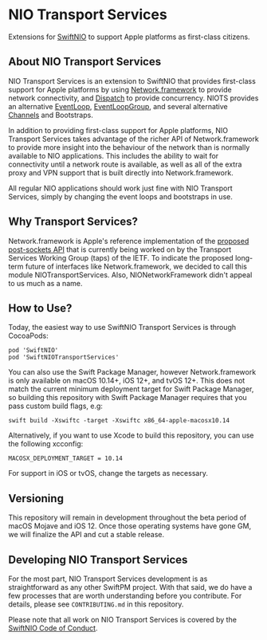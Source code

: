 # NIO Transport Services

Extensions for [SwiftNIO](https://github.com/apple/swift-nio) to support Apple platforms as first-class citizens.

## About NIO Transport Services

NIO Transport Services is an extension to SwiftNIO that provides first-class support for Apple platforms by using [Network.framework](https://developer.apple.com/documentation/network) to provide network connectivity, and [Dispatch](https://developer.apple.com/documentation/dispatch) to provide concurrency. NIOTS provides an alternative [EventLoop](https://apple.github.io/swift-nio/docs/current/NIO/Protocols/EventLoop.html), [EventLoopGroup](https://apple.github.io/swift-nio/docs/current/NIO/Protocols/EventLoopGroup.html), and several alternative [Channels](https://apple.github.io/swift-nio/docs/current/NIO/Protocols/Channel.html) and Bootstraps.

In addition to providing first-class support for Apple platforms, NIO Transport Services takes advantage of the richer API of Network.framework to provide more insight into the behaviour of the network than is normally available to NIO applications. This includes the ability to wait for connectivity until a network route is available, as well as all of the extra proxy and VPN support that is built directly into Network.framework.

All regular NIO applications should work just fine with NIO Transport Services, simply by changing the event loops and bootstraps in use.

## Why Transport Services?

Network.framework is Apple's reference implementation of the [proposed post-sockets API](https://datatracker.ietf.org/wg/taps/charter/) that is currently being worked on by the Transport Services Working Group (taps) of the IETF. To indicate the proposed long-term future of interfaces like Network.framework, we decided to call this module NIOTransportServices. Also, NIONetworkFramework didn't appeal to us much as a name.

## How to Use?

Today, the easiest way to use SwiftNIO Transport Services is through CocoaPods:

    pod 'SwiftNIO'
    pod 'SwiftNIOTransportServices'

You can also use the Swift Package Manager, however Network.framework is only available on macOS 10.14+, iOS 12+, and tvOS 12+. This does not match the current minimum deployment target for Swift Package Manager, so building this repository with Swift Package Manager requires that you pass custom build flags, e.g:

```
swift build -Xswiftc -target -Xswiftc x86_64-apple-macosx10.14
```

Alternatively, if you want to use Xcode to build this repository, you can use the following xcconfig:

```
MACOSX_DEPLOYMENT_TARGET = 10.14
```

For support in iOS or tvOS, change the targets as necessary.

## Versioning

This repository will remain in development throughout the beta period of macOS Mojave and iOS 12. Once those operating systems have gone GM, we will finalize the API and cut a stable release.

## Developing NIO Transport Services

For the most part, NIO Transport Services development is as straightforward as any other SwiftPM project. With that said, we do have a few processes that are worth understanding before you contribute. For details, please see `CONTRIBUTING.md` in this repository.

Please note that all work on NIO Transport Services is covered by the [SwiftNIO Code of Conduct](https://github.com/apple/swift-nio/blob/master/CODE_OF_CONDUCT.md).

